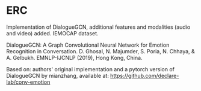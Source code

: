 # ERC
Implementation of DialogueGCN, additional features and modalities (audio and video) added. IEMOCAP dataset.

DialogueGCN: A Graph Convolutional Neural Network for Emotion Recognition in Conversation. D. Ghosal, N. Majumder, S. Poria, N. Chhaya, & A. Gelbukh. EMNLP-IJCNLP (2019), Hong Kong, China.

Based on: authors' original implementation and a pytorch version of DialogueGCN by mianzhang, available at:
https://github.com/declare-lab/conv-emotion

